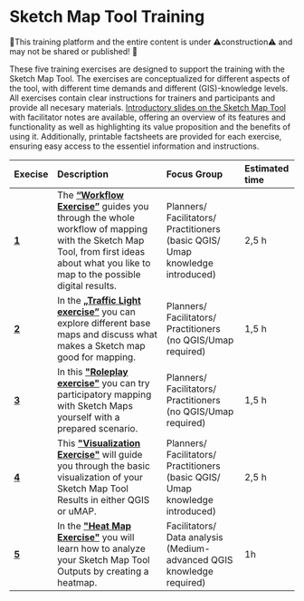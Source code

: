# Sketch Map Tool Training
🚧This training platform and the entire content is under ⚠️construction⚠️ and may not be shared or published! 🚧

These five training exercises are designed to support the training with the Sketch Map Tool. The exercises are conceptualized for different aspects of the tool, with different time demands and different (GIS)-knowledge levels. All exercises contain clear instructions for trainers and participants and provide all necesary materials. [Introductory slides on the Sketch Map Tool](https://nexus.heigit.org/repository/gis-training-resource-center/mobile_data_collection/sketch_map_tool/PPP/Introduction_Sketch_Map_Tool_21_03.pptx) with facilitator notes are available, offering an overview of its features and functionality as well as highlighting  its value proposition and the benefits of using it. Additionally, printable factsheets are provided for each exercise, ensuring easy access to the essentiel information and instructions. 


| Execise| Description |Focus Group|Estimated time| 
| :-------------------- | :----------------- |:----------------- |:----------------- |
|__[1](/content/Mobile_Data_collection/en_SMT_ex1_.md)__| The __[“Workflow Exercise”](/content/Mobile_Data_collection/en_SMT_ex1_.md)__ guides you through the whole workflow of mapping with the Sketch Map Tool, from first ideas about what you like to map to the possible digital results. |Planners/ Facilitators/ Practitioners (basic QGIS/ Umap knowledge introduced) |2,5 h |
| __[2](/content/Mobile_Data_collection/en_SMT_ex2_.md)__ | In the __[„Traffic Light exercise”](/content/Mobile_Data_collection/en_SMT_ex2_.md)__ you  can explore different base maps and discuss what makes a Sketch map good for mapping. |Planners/ Facilitators/ Practitioners (no QGIS/Umap required) |1,5 h |
|__[3](/content/Mobile_Data_collection/en_SMT_ex3_.md)__| In this __["Roleplay exercise"](/content/Mobile_Data_collection/en_SMT_ex3_.md)__ you can try participatory mapping with Sketch Maps yourself with a prepared scenario.  |Planners/ Facilitators/ Practitioners (no QGIS/Umap required) | 1,5 h|
|__[4](/content/Mobile_Data_collection/en_SMT_ex4_.md)__| This __["Visualization Exercise"](/content/Mobile_Data_collection/en_SMT_ex4_.md)__ will guide you through the basic visualization of your Sketch Map Tool Results in either QGIS or uMAP.|Planners/ Facilitators/ Practitioners (basic QGIS/ Umap knowledge introduced) |2,5 h |
|__[5](/content/Mobile_Data_collection/en_SMT_ex5_.md)__| In the __["Heat Map Exercise"](/content/Mobile_Data_collection/en_SMT_ex5_.md)__ you will learn how to analyze your Sketch Map Tool Outputs by creating a heatmap. |Facilitators/ Data analysis (Medium-advanced QGIS knowledge required)|1h|



